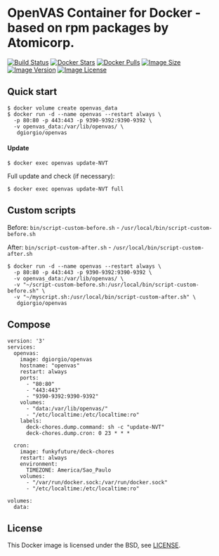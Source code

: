 # OpenVAS Container for Docker - based on rpm packages by Atomicorp.

[![Build Status](https://travis-ci.org/dgiorgio/openvas.svg?branch=master)](https://travis-ci.org/dgiorgio/openvas)
[![Docker Stars](https://img.shields.io/docker/stars/dgiorgio/openvas.svg)][hub]
[![Docker Pulls](https://img.shields.io/docker/pulls/dgiorgio/openvas.svg)][hub]
[![Image Size](https://images.microbadger.com/badges/image/dgiorgio/openvas.svg)][microbadger]
[![Image Version](https://images.microbadger.com/badges/version/dgiorgio/openvas.svg)][microbadger]
[![Image License](https://images.microbadger.com/badges/license/dgiorgio/openvas.svg)][microbadger]

[hub]: https://hub.docker.com/r/dgiorgio/openvas/
[microbadger]: https://microbadger.com/images/dgiorgio/openvas

## Quick start

```
$ docker volume create openvas_data
$ docker run -d --name openvas --restart always \
  -p 80:80 -p 443:443 -p 9390-9392:9390-9392 \
  -v openvas_data:/var/lib/openvas/ \
   dgiorgio/openvas
```
#### Update

```
$ docker exec openvas update-NVT
```

Full update and check (if necessary):

```
$ docker exec openvas update-NVT full
```

## Custom scripts

Before: `bin/script-custom-before.sh` - `/usr/local/bin/script-custom-before.sh`

After: `bin/script-custom-after.sh` - `/usr/local/bin/script-custom-after.sh`

```
$ docker run -d --name openvas --restart always \
  -p 80:80 -p 443:443 -p 9390-9392:9390-9392 \
  -v openvas_data:/var/lib/openvas/ \
  -v "~/script-custom-before.sh:/usr/local/bin/script-custom-before.sh" \
  -v "~/myscript.sh:/usr/local/bin/script-custom-after.sh" \
   dgiorgio/openvas
```

## Compose

```
version: '3'
services:
  openvas:
    image: dgiorgio/openvas
    hostname: "openvas"
    restart: always
    ports:
      - "80:80"
      - "443:443"
      - "9390-9392:9390-9392"
    volumes:
      - "data:/var/lib/openvas/"
      - "/etc/localtime:/etc/localtime:ro"
    labels:
      deck-chores.dump.command: sh -c "update-NVT"
      deck-chores.dump.cron: 0 23 * * *
      
  cron:
    image: funkyfuture/deck-chores
    restart: always
    environment:
      TIMEZONE: America/Sao_Paulo
    volumes:
      - "/var/run/docker.sock:/var/run/docker.sock"
      - "/etc/localtime:/etc/localtime:ro"
      
volumes:
  data:
```

## License

This Docker image is licensed under the BSD, see [LICENSE](LICENSE.md).

